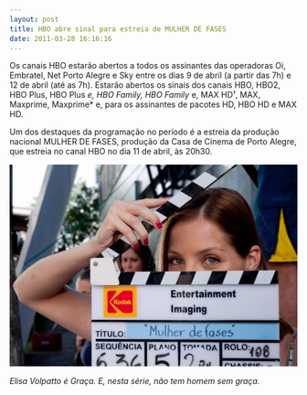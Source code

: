 ```yaml
---
layout: post
title: HBO abre sinal para estreia de MULHER DE FASES
date: 2011-03-28 16:16:16
---
```

Os canais HBO estarão abertos a todos os assinantes das operadoras Oi, Embratel, Net Porto Alegre e Sky entre os dias 9 de abril (a partir das 7h) e 12 de abril (até as 7h). Estarão abertos os sinais dos canais HBO, HBO2, HBO Plus, HBO Plus *e, HBO Family, HBO Family* e, MAX HD¹, MAX, Maxprime, Maxprime* e, para os assinantes de pacotes HD, HBO HD e MAX HD.

Um dos destaques da programação no período é a estreia da produção nacional MULHER DE FASES, produção da Casa de Cinema de Porto Alegre, que estreia no canal HBO no dia 11 de abril, às 20h30.

![](/uploads/mdfgraca.jpg)

*Elisa Volpatto é Graça. E, nesta série, não tem homem sem graça.*